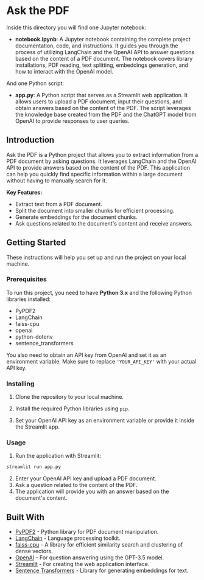 # Ask the PDF

Inside this directory you will find one Jupyter notebook:

- **notebook.ipynb**: A Jupyter notebook containing the complete project documentation, code, and instructions. It guides you through the process of utilizing LangChain and the OpenAI API to answer questions based on the content of a PDF document. The notebook covers library installations, PDF reading, text splitting, embeddings generation, and how to interact with the OpenAI model.

And one Python script:

- **app.py**: A Python script that serves as a Streamlit web application. It allows users to upload a PDF document, input their questions, and obtain answers based on the content of the PDF. The script leverages the knowledge base created from the PDF and the ChatGPT model from OpenAI to provide responses to user queries.

## Introduction

Ask the PDF is a Python project that allows you to extract information from a PDF document by asking questions. It leverages LangChain and the OpenAI API to provide answers based on the content of the PDF. This application can help you quickly find specific information within a large document without having to manually search for it.

**Key Features:**

- Extract text from a PDF document.
- Split the document into smaller chunks for efficient processing.
- Generate embeddings for the document chunks.
- Ask questions related to the document's content and receive answers.

## Getting Started

These instructions will help you set up and run the project on your local machine.

### Prerequisites

To run this project, you need to have **Python 3.x** and the following Python libraries installed:

- PyPDF2
- LangChain
- faiss-cpu
- openai
- python-dotenv
- sentence_transformers

You also need to obtain an API key from OpenAI and set it as an environment variable. Make sure to replace `'YOUR_API_KEY'` with your actual API key.

### Installing

1. Clone the repository to your local machine.

2. Install the required Python libraries using `pip`.

3. Set your OpenAI API key as an environment variable or provide it inside the Streamlit app.

### Usage

1. Run the application with Streamlit:

```bash
streamlit run app.py
```

2. Enter your OpenAI API key and upload a PDF document.
3. Ask a question related to the content of the PDF.
4. The application will provide you with an answer based on the document's content.

## Built With

- [PyPDF2](https://pythonhosted.org/PyPDF2/) - Python library for PDF document manipulation.
- [LangChain](https://www.langchain.com/) - Language processing toolkit.
- [faiss-cpu](https://github.com/facebookresearch/faiss) - A library for efficient similarity search and clustering of dense vectors.
- [OpenAI](https://openai.com/) - For question answering using the GPT-3.5 model.
- [Streamlit](https://streamlit.io/) - For creating the web application interface.
- [Sentence Transformers](https://www.sbert.net/) - Library for generating embeddings for text.
